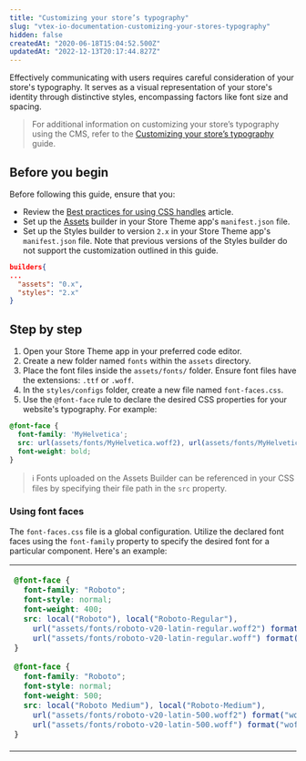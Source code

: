 ```yaml
---
title: "Customizing your store’s typography"
slug: "vtex-io-documentation-customizing-your-stores-typography"
hidden: false
createdAt: "2020-06-18T15:04:52.500Z"
updatedAt: "2022-12-13T20:17:44.827Z"
---
```


Effectively communicating with users requires careful consideration of your store's typography. It serves as a visual representation of your store's identity through distinctive styles, encompassing factors like font size and spacing.

> For additional information on customizing your store’s typography using the CMS, refer to the [Customizing your store’s typography](https://help.vtex.com/en/tutorial/customizing-your-stores-typography--2R0ByIjvJtuz99RK3OL5WP) guide.

## Before you begin

Before following this guide, ensure that you:

-  Review the [Best practices for using CSS handles](https://developers.vtex.com/docs/guides/vtex-io-documentation-using-css-handles-for-store-customization#best-practices) article.
-  Set up the [Assets](https://developers.vtex.com/docs/guides/vtex-io-documentation-using-the-assets-builder/) builder in your Store Theme app's `manifest.json` file.
-  Set up the Styles builder to version `2.x` in your Store Theme app's `manifest.json` file. Note that previous versions of the Styles builder do not support the customization outlined in this guide.
  
  ```json manifest.json
  builders{
  ...
    "assets": "0.x",
    "styles": "2.x"
  }
  ```

## Step by step

1. Open your Store Theme app in your preferred code editor.
2. Create a new folder named `fonts` within the `assets` directory. 
3. Place the font files inside the `assets/fonts/` folder. Ensure font files have the extensions: `.ttf` or `.woff`.
4. In the `styles/configs` folder, create a new file named `font-faces.css`.
5. Use the `@font-face` rule to declare the desired CSS properties for your website's typography. For example:
  
  ```css font-faces.css
  @font-face {
    font-family: 'MyHelvetica';
    src: url(assets/fonts/MyHelvetica.woff2), url(assets/fonts/MyHelvetica.ttf);
    font-weight: bold;
  }
  ```
  
  > ℹ️ Fonts uploaded on the Assets Builder can be referenced in your CSS files by specifying their file path in the `src` property.

### Using font faces

The `font-faces.css` file is a global configuration. Utilize the declared font faces using the `font-family` property to specify the desired font for a particular component. Here's an example:

<table>
<td>
  
```css styles/configs/font-faces.css
@font-face {
  font-family: "Roboto";
  font-style: normal;
  font-weight: 400;
  src: local("Roboto"), local("Roboto-Regular"),
    url("assets/fonts/roboto-v20-latin-regular.woff2") format("woff2"),
    url("assets/fonts/roboto-v20-latin-regular.woff") format("woff");
}

@font-face {
  font-family: "Roboto";
  font-style: normal;
  font-weight: 500;
  src: local("Roboto Medium"), local("Roboto-Medium"),
    url("assets/fonts/roboto-v20-latin-500.woff2") format("woff2"),
    url("assets/fonts/roboto-v20-latin-500.woff") format("woff");
}
```

</td>
<td>

```css styles/css/vtex.minicart.css
.closeIconContainer::before {
  content: "My cart";
  font-size: 24px;
  line-height: 32px;
  font-family: Roboto;
  color: #000;
  font-weight: 500;
}
```

</td>
</table>
